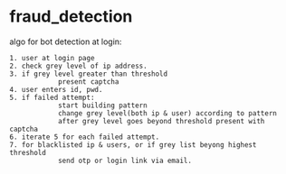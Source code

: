 # fraud_detection
algo for bot detection at login:

	1. user at login page
	2. check grey level of ip address.
	3. if grey level greater than threshold
				present captcha
	4. user enters id, pwd.
	5. if failed attempt:
				start building pattern
				change grey level(both ip & user) according to pattern
				after grey level goes beyond threshold present with captcha	
	6. iterate 5 for each failed attempt.
	7. for blacklisted ip & users, or if grey list beyong highest threshold
				send otp or login link via email.
